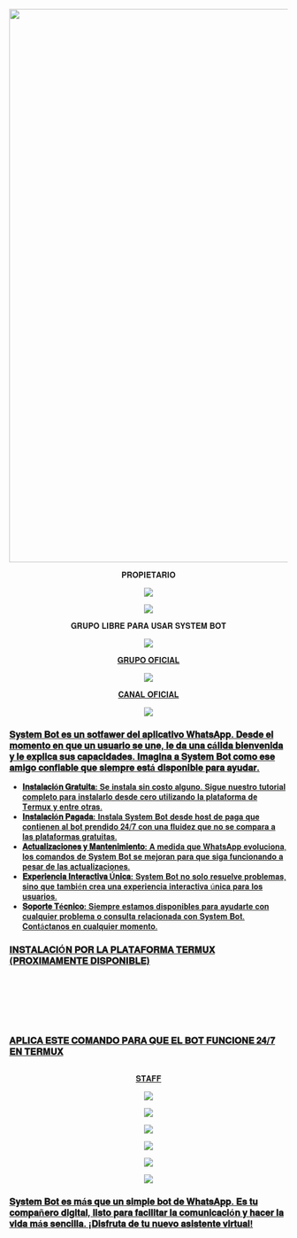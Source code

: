 <p align="center">
<img src="https://th.bing.com/th/id/OIG2.rNHuAZ.RP5bqEib_X_dj?pid=ImgGn" width="1000"/>
</p>

<p align="center">
 𝐏𝐑𝐎𝐏𝐈𝐄𝐓𝐀𝐑𝐈𝐎
</p>

<p align="center">
<a href="https://chat.whatsapp.com/LcFTUnvu0Tw1tCnA2ybdR6" target="blank"><img src="https://img.shields.io/badge/CREADOR_SYSTEM_BOT-25D366?style=for-the-badge&logo=whatsapp&logoColor=white" />
</p>

<p align="center">
<a href="http://www.instagram.com/boybenjx7" target="blank"><img src="https://img.shields.io/badge/Instagram-30302f?style=flat&logo=instagram" /></a>
</p>

<p align="center">
 𝐆𝐑𝐔𝐏𝐎 𝐋𝐈𝐁𝐑𝐄 𝐏𝐀𝐑𝐀 𝐔𝐒𝐀𝐑 𝐒𝐘𝐒𝐓𝐄𝐌 𝐁𝐎𝐓
</p>

<p align="center">
<a href="https://chat.whatsapp.com/LcFTUnvu0Tw1tCnA2ybdR6" target="blank"><img src="https://img.shields.io/badge/GRUPO_LIBRE_SISTEM_BOT-25D366?style=for-the-badge&logo=whatsapp&logoColor=white" />
</p>

<p align="center">
 𝐆𝐑𝐔𝐏𝐎 𝐎𝐅𝐈𝐂𝐈𝐀𝐋
</p>

<p align="center">
<a href="https://chat.whatsapp.com/LcFTUnvu0Tw1tCnA2ybdR6" target="blank"><img src="https://img.shields.io/badge/GRUPO_OFICIAL-25D366?style=for-the-badge&logo=whatsapp&logoColor=white" />
</p>

<p align="center">
 𝐂𝐀𝐍𝐀𝐋 𝐎𝐅𝐈𝐂𝐈𝐀𝐋
</p>

<p align="center">
<a href="https://chat.whatsapp.com/LcFTUnvu0Tw1tCnA2ybdR6" target="blank"><img src="https://img.shields.io/badge/CANAL_OFICIAL-25D366?style=for-the-badge&logo=whatsapp&logoColor=white" />
</p>

### 𝐒𝐲𝐬𝐭𝐞𝐦 𝐁𝐨𝐭 𝐞𝐬 𝐮𝐧 𝐬𝐨𝐭𝐟𝐚𝐰𝐞𝐫 𝐝𝐞𝐥 𝐚𝐩𝐥𝐢𝐜𝐚𝐭𝐢𝐯𝐨 𝐖𝐡𝐚𝐭𝐬𝐀𝐩𝐩. 𝐃𝐞𝐬𝐝𝐞 𝐞𝐥 𝐦𝐨𝐦𝐞𝐧𝐭𝐨 𝐞𝐧 𝐪𝐮𝐞 𝐮𝐧 𝐮𝐬𝐮𝐚𝐫𝐢𝐨 𝐬𝐞 𝐮𝐧𝐞, 𝐥𝐞 𝐝𝐚 𝐮𝐧𝐚 𝐜á𝐥𝐢𝐝𝐚 𝐛𝐢𝐞𝐧𝐯𝐞𝐧𝐢𝐝𝐚 𝐲 𝐥𝐞 𝐞𝐱𝐩𝐥𝐢𝐜𝐚 𝐬𝐮𝐬 𝐜𝐚𝐩𝐚𝐜𝐢𝐝𝐚𝐝𝐞𝐬. 𝐈𝐦𝐚𝐠𝐢𝐧𝐚 𝐚 𝐒𝐲𝐬𝐭𝐞𝐦 𝐁𝐨𝐭 𝐜𝐨𝐦𝐨 𝐞𝐬𝐞 𝐚𝐦𝐢𝐠𝐨 𝐜𝐨𝐧𝐟𝐢𝐚𝐛𝐥𝐞 𝐪𝐮𝐞 𝐬𝐢𝐞𝐦𝐩𝐫𝐞 𝐞𝐬𝐭á 𝐝𝐢𝐬𝐩𝐨𝐧𝐢𝐛𝐥𝐞 𝐩𝐚𝐫𝐚 𝐚𝐲𝐮𝐝𝐚𝐫.

- **𝐈𝐧𝐬𝐭𝐚𝐥𝐚𝐜𝐢ó𝐧 𝐆𝐫𝐚𝐭𝐮𝐢𝐭𝐚:** 𝐒𝐞 𝐢𝐧𝐬𝐭𝐚𝐥𝐚 𝐬𝐢𝐧 𝐜𝐨𝐬𝐭𝐨 𝐚𝐥𝐠𝐮𝐧𝐨. 𝐒𝐢𝐠𝐮𝐞 𝐧𝐮𝐞𝐬𝐭𝐫𝐨 𝐭𝐮𝐭𝐨𝐫𝐢𝐚𝐥 𝐜𝐨𝐦𝐩𝐥𝐞𝐭𝐨 𝐩𝐚𝐫𝐚 𝐢𝐧𝐬𝐭𝐚𝐥𝐚𝐫𝐥𝐨 𝐝𝐞𝐬𝐝𝐞 𝐜𝐞𝐫𝐨 𝐮𝐭𝐢𝐥𝐢𝐳𝐚𝐧𝐝𝐨 𝐥𝐚 𝐩𝐥𝐚𝐭𝐚𝐟𝐨𝐫𝐦𝐚 𝐝𝐞 𝐓𝐞𝐫𝐦𝐮𝐱 𝐲 𝐞𝐧𝐭𝐫𝐞 𝐨𝐭𝐫𝐚𝐬.
- **𝐈𝐧𝐬𝐭𝐚𝐥𝐚𝐜𝐢ó𝐧 𝐏𝐚𝐠𝐚𝐝𝐚:** 𝐈𝐧𝐬𝐭𝐚𝐥𝐚 𝐒𝐲𝐬𝐭𝐞𝐦 𝐁𝐨𝐭 𝐝𝐞𝐬𝐝𝐞 𝐡𝐨𝐬𝐭 𝐝𝐞 𝐩𝐚𝐠𝐚 𝐪𝐮𝐞 𝐜𝐨𝐧𝐭𝐢𝐞𝐧𝐞𝐧 𝐚𝐥 𝐛𝐨𝐭 𝐩𝐫𝐞𝐧𝐝𝐢𝐝𝐨 𝟐𝟒/𝟕 𝐜𝐨𝐧 𝐮𝐧𝐚 𝐟𝐥𝐮𝐢𝐝𝐞𝐳 𝐪𝐮𝐞 𝐧𝐨 𝐬𝐞 𝐜𝐨𝐦𝐩𝐚𝐫𝐚 𝐚 𝐥𝐚𝐬 𝐩𝐥𝐚𝐭𝐚𝐟𝐨𝐫𝐦𝐚𝐬 𝐠𝐫𝐚𝐭𝐮𝐢𝐭𝐚𝐬.
- **𝐀𝐜𝐭𝐮𝐚𝐥𝐢𝐳𝐚𝐜𝐢𝐨𝐧𝐞𝐬 𝐲 𝐌𝐚𝐧𝐭𝐞𝐧𝐢𝐦𝐢𝐞𝐧𝐭𝐨:** 𝐀 𝐦𝐞𝐝𝐢𝐝𝐚 𝐪𝐮𝐞 𝐖𝐡𝐚𝐭𝐬𝐀𝐩𝐩 𝐞𝐯𝐨𝐥𝐮𝐜𝐢𝐨𝐧𝐚, 𝐥𝐨𝐬 𝐜𝐨𝐦𝐚𝐧𝐝𝐨𝐬 𝐝𝐞 𝐒𝐲𝐬𝐭𝐞𝐦 𝐁𝐨𝐭 𝐬𝐞 𝐦𝐞𝐣𝐨𝐫𝐚𝐧 𝐩𝐚𝐫𝐚 𝐪𝐮𝐞 𝐬𝐢𝐠𝐚 𝐟𝐮𝐧𝐜𝐢𝐨𝐧𝐚𝐧𝐝𝐨 𝐚 𝐩𝐞𝐬𝐚𝐫 𝐝𝐞 𝐥𝐚𝐬 𝐚𝐜𝐭𝐮𝐚𝐥𝐢𝐳𝐚𝐜𝐢𝐨𝐧𝐞𝐬.
- **𝐄𝐱𝐩𝐞𝐫𝐢𝐞𝐧𝐜𝐢𝐚 𝐈𝐧𝐭𝐞𝐫𝐚𝐜𝐭𝐢𝐯𝐚 Ú𝐧𝐢𝐜𝐚:** 𝐒𝐲𝐬𝐭𝐞𝐦 𝐁𝐨𝐭 𝐧𝐨 𝐬𝐨𝐥𝐨 𝐫𝐞𝐬𝐮𝐞𝐥𝐯𝐞 𝐩𝐫𝐨𝐛𝐥𝐞𝐦𝐚𝐬, 𝐬𝐢𝐧𝐨 𝐪𝐮𝐞 𝐭𝐚𝐦𝐛𝐢é𝐧 𝐜𝐫𝐞𝐚 𝐮𝐧𝐚 𝐞𝐱𝐩𝐞𝐫𝐢𝐞𝐧𝐜𝐢𝐚 𝐢𝐧𝐭𝐞𝐫𝐚𝐜𝐭𝐢𝐯𝐚 ú𝐧𝐢𝐜𝐚 𝐩𝐚𝐫𝐚 𝐥𝐨𝐬 𝐮𝐬𝐮𝐚𝐫𝐢𝐨𝐬.
- **𝐒𝐨𝐩𝐨𝐫𝐭𝐞 𝐓é𝐜𝐧𝐢𝐜𝐨:** 𝐒𝐢𝐞𝐦𝐩𝐫𝐞 𝐞𝐬𝐭𝐚𝐦𝐨𝐬 𝐝𝐢𝐬𝐩𝐨𝐧𝐢𝐛𝐥𝐞𝐬 𝐩𝐚𝐫𝐚 𝐚𝐲𝐮𝐝𝐚𝐫𝐭𝐞 𝐜𝐨𝐧 𝐜𝐮𝐚𝐥𝐪𝐮𝐢𝐞𝐫 𝐩𝐫𝐨𝐛𝐥𝐞𝐦𝐚 𝐨 𝐜𝐨𝐧𝐬𝐮𝐥𝐭𝐚 𝐫𝐞𝐥𝐚𝐜𝐢𝐨𝐧𝐚𝐝𝐚 𝐜𝐨𝐧 𝐒𝐲𝐬𝐭𝐞𝐦 𝐁𝐨𝐭. 𝐂𝐨𝐧𝐭á𝐜𝐭𝐚𝐧𝐨𝐬 𝐞𝐧 𝐜𝐮𝐚𝐥𝐪𝐮𝐢𝐞𝐫 𝐦𝐨𝐦𝐞𝐧𝐭𝐨.

### 𝐈𝐍𝐒𝐓𝐀𝐋𝐀𝐂𝐈Ó𝐍 𝐏𝐎𝐑 𝐋𝐀 𝐏𝐋𝐀𝐓𝐀𝐅𝐎𝐑𝐌𝐀 𝐓𝐄𝐑𝐌𝐔𝐗 (𝐏𝐑𝐎𝐗𝐈𝐌𝐀𝐌𝐄𝐍𝐓𝐄 𝐃𝐈𝐒𝐏𝐎𝐍𝐈𝐁𝐋𝐄)
```bash

```
```bash

```
```bash

```
```bash

```
```bash

```
```bash

```
```bash

```

### 𝐀𝐏𝐋𝐈𝐂𝐀 𝐄𝐒𝐓𝐄 𝐂𝐎𝐌𝐀𝐍𝐃𝐎 𝐏𝐀𝐑𝐀 𝐐𝐔𝐄 𝐄𝐋 𝐁𝐎𝐓 𝐅𝐔𝐍𝐂𝐈𝐎𝐍𝐄 𝟐𝟒/𝟕 𝐄𝐍 𝐓𝐄𝐑𝐌𝐔𝐗
```bash

```

<p align="center">
 𝐒𝐓𝐀𝐅𝐅
</p>

<p align="center">
<a href="https://chat.whatsapp.com/LcFTUnvu0Tw1tCnA2ybdR6" target="blank"><img src="https://img.shields.io/badge/OWNER_PRINCIPAL-25D366?style=for-the-badge&logo=whatsapp&logoColor=white" />
</p>

<p align="center">
<a href="https://chat.whatsapp.com/LcFTUnvu0Tw1tCnA2ybdR6" target="blank"><img src="https://img.shields.io/badge/SOPORTE1-25D366?style=for-the-badge&logo=whatsapp&logoColor=white" />
</p>

<p align="center">
<a href="https://chat.whatsapp.com/LcFTUnvu0Tw1tCnA2ybdR6" target="blank"><img src="https://img.shields.io/badge/SOPORTE2-25D366?style=for-the-badge&logo=whatsapp&logoColor=white" />
</p>

<p align="center">
<a href="https://chat.whatsapp.com/LcFTUnvu0Tw1tCnA2ybdR6" target="blank"><img src="https://img.shields.io/badge/SOPORTE3-25D366?style=for-the-badge&logo=whatsapp&logoColor=white" />
</p>

<p align="center">
<a href="https://chat.whatsapp.com/LcFTUnvu0Tw1tCnA2ybdR6" target="blank"><img src="https://img.shields.io/badge/SOPORTE4-25D366?style=for-the-badge&logo=whatsapp&logoColor=white" />
</p>

<p align="center">
<a href="https://chat.whatsapp.com/LcFTUnvu0Tw1tCnA2ybdR6" target="blank"><img src="https://img.shields.io/badge/SOPORTE5-25D366?style=for-the-badge&logo=whatsapp&logoColor=white" />
</p>

### 𝐒𝐲𝐬𝐭𝐞𝐦 𝐁𝐨𝐭 𝐞𝐬 𝐦á𝐬 𝐪𝐮𝐞 𝐮𝐧 𝐬𝐢𝐦𝐩𝐥𝐞 𝐛𝐨𝐭 𝐝𝐞 𝐖𝐡𝐚𝐭𝐬𝐀𝐩𝐩. 𝐄𝐬 𝐭𝐮 𝐜𝐨𝐦𝐩𝐚ñ𝐞𝐫𝐨 𝐝𝐢𝐠𝐢𝐭𝐚𝐥, 𝐥𝐢𝐬𝐭𝐨 𝐩𝐚𝐫𝐚 𝐟𝐚𝐜𝐢𝐥𝐢𝐭𝐚𝐫 𝐥𝐚 𝐜𝐨𝐦𝐮𝐧𝐢𝐜𝐚𝐜𝐢ó𝐧 𝐲 𝐡𝐚𝐜𝐞𝐫 𝐥𝐚 𝐯𝐢𝐝𝐚 𝐦á𝐬 𝐬𝐞𝐧𝐜𝐢𝐥𝐥𝐚. ¡𝐃𝐢𝐬𝐟𝐫𝐮𝐭𝐚 𝐝𝐞 𝐭𝐮 𝐧𝐮𝐞𝐯𝐨 𝐚𝐬𝐢𝐬𝐭𝐞𝐧𝐭𝐞 𝐯𝐢𝐫𝐭𝐮𝐚𝐥!
